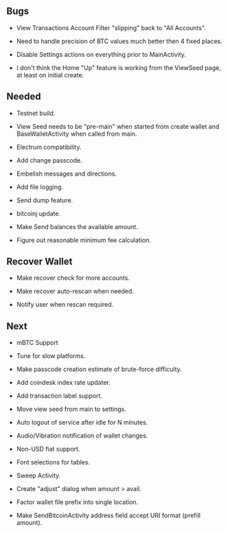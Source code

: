 
Bugs
----------------------------------------------------------------

* View Transactions Account Filter "slipping" back to "All Accounts".

* Need to handle precision of BTC values much better then 4 fixed places.

* Disable Settings actions on everything prior to MainActivity.

* I don't think the Home "Up" feature is working from the ViewSeed page,
  at least on initial create.

Needed
----------------------------------------------------------------

* Testnet build.

* View Seed needs to be "pre-main" when started from create wallet
  and BaseWalletActivity when called from main.

* Electrum compatibility.

* Add change passcode.

* Embelish messages and directions.

* Add file logging.

* Send dump feature.

* bitcoinj update.

* Make Send balances the available amount.

* Figure out reasonable minimum fee calculation.


Recover Wallet
----------------------------------------------------------------

* Make recover check for more accounts.

* Make recover auto-rescan when needed.

* Notify user when rescan required.


Next
----------------------------------------------------------------

* mBTC Support

* Tune for slow platforms.

* Make passcode creation estimate of brute-force difficulty.

* Add coindesk index rate updater.

* Add transaction label support.

* Move view seed from main to settings.

* Auto logout of service after idle for N minutes.

* Audio/Vibration notification of wallet changes.

* Non-USD fiat support.

* Font selections for tables.

* Sweep Activity.

* Create "adjust" dialog when amount > avail.

* Factor wallet file prefix into single location.

* Make SendBitcoinActivity address field accept URI format (prefill amount).

